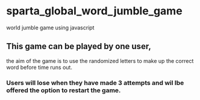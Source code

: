 # sparta_global_word_jumble_game
world jumble game using javascript

## This game can be played by one user,
the aim of the game is to use the randomized letters to make up the correct word before time runs out.

### Users will lose when they have made 3 attempts and wil lbe offered the option to restart the game.
